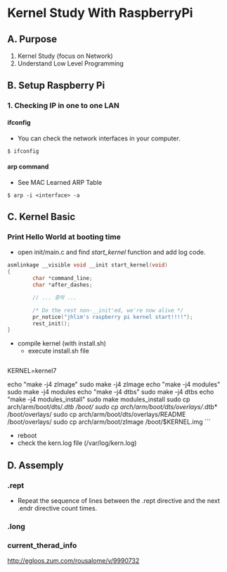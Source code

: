 <link rel="stylesheet" type="text/css" media="all" href="https://shlomo90.github.io/homepage.css" />

# Kernel Study With RaspberryPi

## A. Purpose

1. Kernel Study (focus on Network)
2. Understand Low Level Programming

## B. Setup Raspberry Pi

### 1. Checking IP in one to one LAN

#### ifconfig

* You can check the network interfaces in your computer.
```
$ ifconfig
```

#### arp command

* See MAC Learned ARP Table
```
$ arp -i <interface> -a
```


## C. Kernel Basic

### Print Hello World at booting time

* open init/main.c and find *start_kernel* function and add log code.
```c
asmlinkage __visible void __init start_kernel(void)
{
        char *command_line;
        char *after_dashes;

        // ... 중략 ...

        /* Do the rest non-__init'ed, we're now alive */
        pr_notice("jhlim's raspberry pi kernel start!!!!");
        rest_init();
}
```
* compile kernel (with install.sh)
    * execute install.sh file
        ```
KERNEL=kernel7

echo "make -j4 zImage"
sudo make -j4 zImage
echo "make -j4 modules"
sudo make -j4 modules
echo "make -j4 dtbs"
sudo make -j4 dtbs
echo "make -j4 modules_install"
sudo make modules_install
sudo cp arch/arm/boot/dts/*.dtb /boot/
sudo cp arch/arm/boot/dts/overlays/*.dtb* /boot/overlays/
sudo cp arch/arm/boot/dts/overlays/README /boot/overlays/
sudo cp arch/arm/boot/zImage /boot/$KERNEL.img
        ```
* reboot
* check the kern.log file (/var/log/kern.log)


## D. Assemply

### .rept

* Repeat the sequence of lines between the .rept directive and the next .endr directive count times.


### .long 


### current_therad_info

http://egloos.zum.com/rousalome/v/9990732


